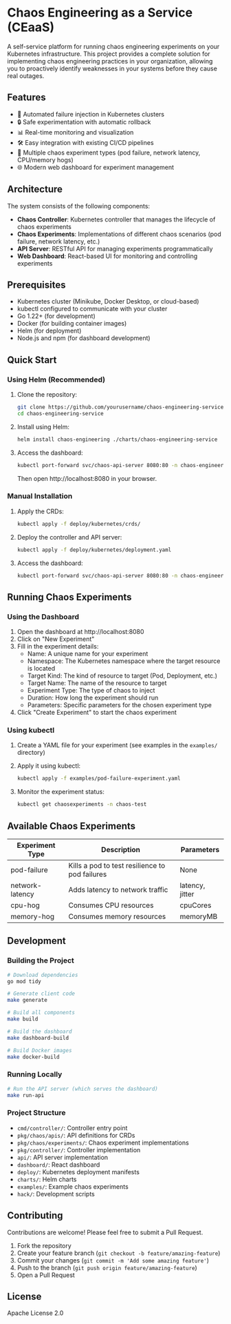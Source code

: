 # Chaos Engineering as a Service (CEaaS)

A self-service platform for running chaos engineering experiments on your Kubernetes infrastructure. This project provides a complete solution for implementing chaos engineering practices in your organization, allowing you to proactively identify weaknesses in your systems before they cause real outages.

## Features

- 🚀 Automated failure injection in Kubernetes clusters
- 🔒 Safe experimentation with automatic rollback
- 📊 Real-time monitoring and visualization
- 🛠️ Easy integration with existing CI/CD pipelines
- 🧪 Multiple chaos experiment types (pod failure, network latency, CPU/memory hogs)
- 🌐 Modern web dashboard for experiment management

## Architecture

The system consists of the following components:

- **Chaos Controller**: Kubernetes controller that manages the lifecycle of chaos experiments
- **Chaos Experiments**: Implementations of different chaos scenarios (pod failure, network latency, etc.)
- **API Server**: RESTful API for managing experiments programmatically
- **Web Dashboard**: React-based UI for monitoring and controlling experiments

## Prerequisites

- Kubernetes cluster (Minikube, Docker Desktop, or cloud-based)
- kubectl configured to communicate with your cluster
- Go 1.22+ (for development)
- Docker (for building container images)
- Helm (for deployment)
- Node.js and npm (for dashboard development)

## Quick Start

### Using Helm (Recommended)

1. Clone the repository:
   ```bash
   git clone https://github.com/yourusername/chaos-engineering-service.git
   cd chaos-engineering-service
   ```

2. Install using Helm:
   ```bash
   helm install chaos-engineering ./charts/chaos-engineering-service
   ```

3. Access the dashboard:
   ```bash
   kubectl port-forward svc/chaos-api-server 8080:80 -n chaos-engineering
   ```
   Then open http://localhost:8080 in your browser.

### Manual Installation

1. Apply the CRDs:
   ```bash
   kubectl apply -f deploy/kubernetes/crds/
   ```

2. Deploy the controller and API server:
   ```bash
   kubectl apply -f deploy/kubernetes/deployment.yaml
   ```

3. Access the dashboard:
   ```bash
   kubectl port-forward svc/chaos-api-server 8080:80 -n chaos-engineering
   ```

## Running Chaos Experiments

### Using the Dashboard

1. Open the dashboard at http://localhost:8080
2. Click on "New Experiment"
3. Fill in the experiment details:
   - Name: A unique name for your experiment
   - Namespace: The Kubernetes namespace where the target resource is located
   - Target Kind: The kind of resource to target (Pod, Deployment, etc.)
   - Target Name: The name of the resource to target
   - Experiment Type: The type of chaos to inject
   - Duration: How long the experiment should run
   - Parameters: Specific parameters for the chosen experiment type
4. Click "Create Experiment" to start the chaos experiment

### Using kubectl

1. Create a YAML file for your experiment (see examples in the `examples/` directory)
2. Apply it using kubectl:
   ```bash
   kubectl apply -f examples/pod-failure-experiment.yaml
   ```

3. Monitor the experiment status:
   ```bash
   kubectl get chaosexperiments -n chaos-test
   ```

## Available Chaos Experiments

| Experiment Type | Description | Parameters |
|----------------|-------------|------------|
| pod-failure | Kills a pod to test resilience to pod failures | None |
| network-latency | Adds latency to network traffic | latency, jitter |
| cpu-hog | Consumes CPU resources | cpuCores |
| memory-hog | Consumes memory resources | memoryMB |

## Development

### Building the Project

```bash
# Download dependencies
go mod tidy

# Generate client code
make generate

# Build all components
make build

# Build the dashboard
make dashboard-build

# Build Docker images
make docker-build
```

### Running Locally

```bash
# Run the API server (which serves the dashboard)
make run-api
```

### Project Structure

- `cmd/controller/`: Controller entry point
- `pkg/chaos/apis/`: API definitions for CRDs
- `pkg/chaos/experiments/`: Chaos experiment implementations
- `pkg/controller/`: Controller implementation
- `api/`: API server implementation
- `dashboard/`: React dashboard
- `deploy/`: Kubernetes deployment manifests
- `charts/`: Helm charts
- `examples/`: Example chaos experiments
- `hack/`: Development scripts

## Contributing

Contributions are welcome! Please feel free to submit a Pull Request.

1. Fork the repository
2. Create your feature branch (`git checkout -b feature/amazing-feature`)
3. Commit your changes (`git commit -m 'Add some amazing feature'`)
4. Push to the branch (`git push origin feature/amazing-feature`)
5. Open a Pull Request

## License

Apache License 2.0

